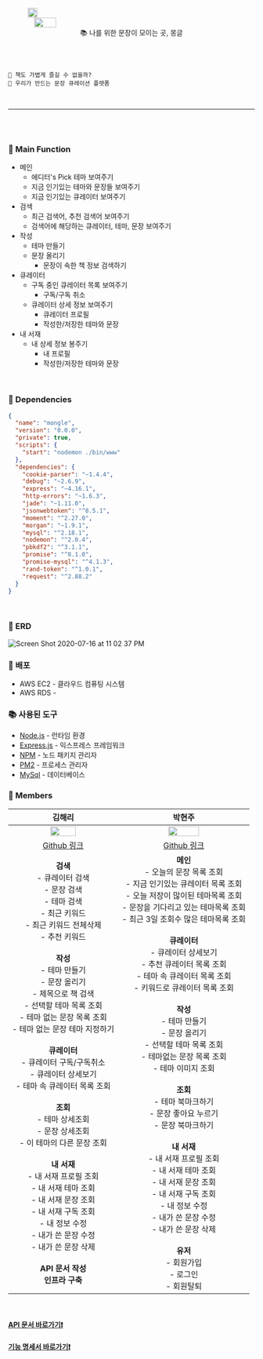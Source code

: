 
<br><br>

<div align="center" style="display:flex;"><img src="https://user-images.githubusercontent.com/41534832/86881142-c4090700-c128-11ea-85e1-de398680a3a9.png" width="20%"></div>
<div align="center" style="display:flex;"><img src="https://user-images.githubusercontent.com/41534832/86881182-d6834080-c128-11ea-9f99-caa82b7850d0.png" width="30%"></div>

<div align="center">
📚 나를 위한 문장이 모이는 곳, 몽글
</div>

<br><br>

```
📌 책도 가볍게 즐길 수 없을까?
📌 우리가 만드는 문장 큐레이션 플랫폼
```

<br>

- - -

<br><br>

### 📒 Main Function
- 메인
	- 에디터's Pick 테마 보여주기
    - 지금 인기있는 테마와 문장들 보여주기
    - 지금 인기있는 큐레이터 보여주기
- 검색
     - 최근 검색어, 추천 검색어 보여주기
     - 검색어에 해당하는 큐레이터, 테마, 문장 보여주기
- 작성
    - 테마 만들기
    - 문장 올리기
        - 문장이 속한 책 정보 검색하기
- 큐레이터
	- 구독 중인 큐레이터 목록 보여주기
		- 구독/구독 취소
	- 큐레이터 상세 정보 보여주기
		- 큐레이터 프로필
		- 작성한/저장한 테마와 문장
- 내 서재
	- 내 상세 정보 봉주기
		- 내 프로필
		- 작성한/저장한 테마와 문장

<br>

### 📕 Dependencies
```json
{
  "name": "mongle",
  "version": "0.0.0",
  "private": true,
  "scripts": {
    "start": "nodemon ./bin/www"
  },
  "dependencies": {
    "cookie-parser": "~1.4.4",
    "debug": "~2.6.9",
    "express": "~4.16.1",
    "http-errors": "~1.6.3",
    "jade": "~1.11.0",
    "jsonwebtoken": "^8.5.1",
    "moment": "^2.27.0",
    "morgan": "~1.9.1",
    "mysql": "^2.18.1",
    "nodemon": "^2.0.4",
    "pbkdf2": "^3.1.1",
    "promise": "^8.1.0",
    "promise-mysql": "^4.1.3",
    "rand-token": "^1.0.1",
    "request": "^2.88.2"
  }
}
```

<br>

### 📗 ERD

![Screen Shot 2020-07-16 at 11 02 37 PM](https://user-images.githubusercontent.com/41534832/87680539-83f4f480-c7b8-11ea-96bf-3239aebdaf49.png)

### :closed_book: 배포

* AWS EC2 - 클라우드 컴퓨팅 시스템
* AWS RDS - 
### :books: 사용된 도구

* [Node.js](https://nodejs.org/ko/) - 런타임 환경
* [Express.js](http://expressjs.com/ko/) - 익스프레스 프레임워크 
* [NPM](https://rometools.github.io/rome/) - 노드 패키지 관리자
* [PM2](http://pm2.keymetrics.io/) - 프로세스 관리자
* [MySql](https://miro.medium.com/max/800/0*GFfnMZ1sESpT9uYs.jpg) - 데이터베이스

### 📘 Members
| 김해리 | 박현주 |
| :---: | :---: |
| <img src="https://avatars2.githubusercontent.com/u/41534832?s=400&u=12354b310724861914d139cae2a378adf10a3a1d&v=4" width="50%"></img> | <img src="https://avatars3.githubusercontent.com/u/58289478?s=400&v=4" width="50%"></img>  |
| [Github 링크](https://github.com/khl6235) | [Github 링크](https://github.com/HyeonJooo) |
| **검색**<br> - 큐레이터 검색<br> - 문장 검색<br> - 테마 검색<br> - 최근 키워드<br> - 최근 키워드 전체삭제<br> - 추천 키워드<br><br> **작성**<br> - 테마 만들기<br> - 문장 올리기<br> - 제목으로 책 검색<br> - 선택할 테마 목록 조회<br> - 테마 없는 문장 목록 조회<br> - 테마 없는 문장 테마 지정하기<br><br> **큐레이터**<br> - 큐레이터 구독/구독취소<br> - 큐레이터 상세보기<br> - 테마 속 큐레이터 목록 조회<br><br> **조회**<br> - 테마 상세조회<br> - 문장 상세조회<br> - 이 테마의 다른 문장 조회<br><br> **내 서재**<br> - 내 서재 프로필 조회<br> - 내 서재 테마 조회<br> - 내 서재 문장 조회<br> - 내 서재 구독 조회<br> - 내 정보 수정<br> - 내가 쓴 문장 수정<br> - 내가 쓴 문장 삭제<br><br> **API 문서 작성**<br>**인프라 구축** |    **메인**<br> - 오늘의 문장 목록 조회<br> - 지금 인기있는 큐레이터 목록 조회<br> - 오늘 저장이 많이된 테마목록 조회<br> - 문장을 기다리고 있는 테마목록 조회<br> - 최근 3일 조회수 많은 테마목록 조회<br><br> **큐레이터**<br> - 큐레이터 상세보기<br> - 추천 큐레이터 목록 조회<br> - 테마 속 큐레이터 목록 조회<br> - 키워드로 큐레이터 목록 조회<br><br> **작성**<br> - 테마 만들기<br> - 문장 올리기<br> - 선택할 테마 목록 조회<br> - 테마없는 문장 목록 조회<br> - 테마 이미지 조회<br><br> **조회**<br>  - 테마 북마크하기<br> - 문장 좋아요 누르기<br> - 문장 북마크하기<br><br> **내 서재**<br> - 내 서재 프로필 조회<br> - 내 서재 테마 조회<br> - 내 서재 문장 조회<br> - 내 서재 구독 조회<br> - 내 정보 수정<br> - 내가 쓴 문장 수정<br> - 내가 쓴 문장 삭제<br><br> **유저**<br> - 회원가입<br> - 로그인<br> - 회원탈퇴<br>  |



<br>

#### [API 문서 바로가기❗️](https://github.com/Sopt-Mongle/MongleServer/wiki)
#### [기능 명세서 바로가기❗️](https://docs.google.com/spreadsheets/d/19oIWAG0WNR7ldLuVWfylbdrmZumOtTE1EQWJmJRgPAo/edit#gid=0)

